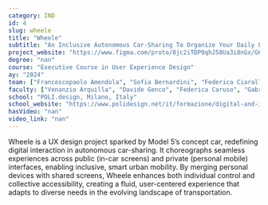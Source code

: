```yaml
---
category: IND
id: 4
slug: wheele
title: "Wheele"
subtitle: "An Inclusive Autonomous Car-Sharing To Organize Your Daily Life"
project_website: "https://www.figma.com/proto/8jc2iTDP0qhJ58Ua3i8nGx/G6---UXD-16?page-id=7291%3A18405&type=design&node-id=7291-21044&viewport=630%2C540%2C0.02&t=gRmtThZK4Zw5XJDC-1&scaling=min-zoom&starting-point-node-id=7291%3A21044&mode=design"
degree: "nan"
course: "Executive Course in User Experience Design"
ay: "2024"
team: ["Francescopaolo Amendola", "Sofia Bernardini", "Federica Ciarallo", "Giuditta Alevtina Pini", "Gabriele Rabbito"]
faculty: ["Venanzio Arquilla", "Davide Genco", "Federica Caruso", "Gabriele Malaspina", "Roberta Tassi"]
school: "POLI.design, Milano, Italy"
school_website: "https://www.polidesign.net/it/formazione/digital-and-interaction/corso--user-experience-design/"
hasVideo: "nan"
video_link: "nan"
---
```


Wheele is a UX design project sparked by Model 5’s concept car, redefining digital interaction in autonomous car-sharing. It choreographs seamless experiences across public (in-car screens) and private (personal mobile) interfaces, enabling inclusive, smart urban mobility. By merging personal devices with shared screens, Wheele enhances both individual control and collective accessibility, creating a fluid, user-centered experience that adapts to diverse needs in the evolving landscape of transportation.

